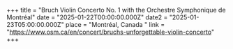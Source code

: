 +++
title = "Bruch Violin Concerto No. 1 with the Orchestre Symphonique de Montréal"
date = "2025-01-22T00:00:00.000Z"
date2 = "2025-01-23T05:00:00.000Z"
place = "Montréal, Canada "
link = "https://www.osm.ca/en/concert/bruchs-unforgettable-violin-concerto"
+++

